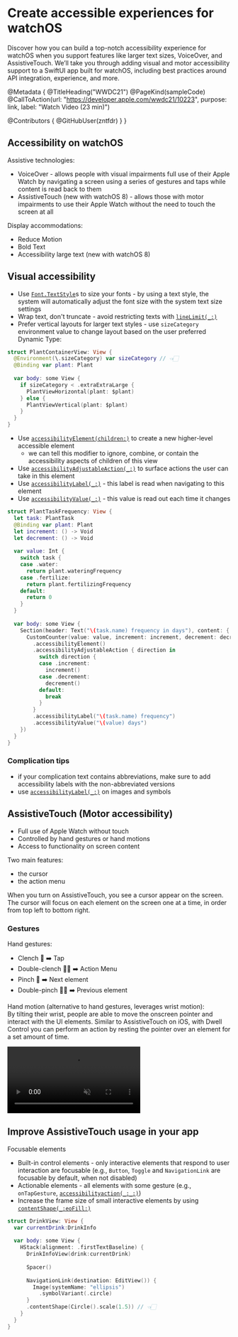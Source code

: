 # Create accessible experiences for watchOS

Discover how you can build a top-notch accessibility experience for watchOS when you support features like larger text sizes, VoiceOver, and AssistiveTouch. We’ll take you through adding visual and motor accessibility support to a SwiftUI app built for watchOS, including best practices around API integration, experience, and more.

@Metadata {
   @TitleHeading("WWDC21")
   @PageKind(sampleCode)
   @CallToAction(url: "https://developer.apple.com/wwdc21/10223", purpose: link, label: "Watch Video (23 min)")

   @Contributors {
      @GitHubUser(zntfdr)
   }
}



## Accessibility on watchOS

Assistive technologies:

- VoiceOver - allows people with visual impairments full use of their Apple Watch by navigating a screen using a series of gestures and taps while content is read back to them
- AssistiveTouch (new with watchOS 8) - allows those with motor impairments to use their Apple Watch without the need to touch the screen at all

Display accommodations:

- Reduce Motion
- Bold Text
- Accessibility large text (new with watchOS 8)

## Visual accessibility

- Use [`Font.TextStyle`][textstyle]s to size your fonts - by using a text style, the system will automatically adjust the font size with the system text size settings
- Wrap text, don't truncate - avoid restricting texts with [`lineLimit(_:)`][linelimit(_:)]
- Prefer vertical layouts for larger text styles - use `sizeCategory` environment value to change layout based on the user preferred Dynamic Type:

```swift
struct PlantContainerView: View {
  @Environment(\.sizeCategory) var sizeCategory // 👈🏻
  @Binding var plant: Plant
  
  var body: some View {
    if sizeCategory < .extraExtraLarge {
      PlantViewHorizontal(plant: $plant)
    } else {
      PlantViewVertical(plant: $plant)
    }
  }
}
```

- Use [`accessibilityElement(children:)`][accessibilityElement(children:)] to create a new higher-level accessible element
  - we can tell this modifier to ignore, combine, or contain the accessibility aspects of children of this view
- Use [`accessibilityAdjustableAction(_:)`][accessibilityAdjustableAction] to surface actions the user can take in this element
- Use [`accessibilityLabel(_:)`][accessibilityLabel] - this label is read when navigating to this element
- Use [`accessibilityValue(_:)`][accessibilityValue(_:)] - this value is read out each time it changes

```swift
struct PlantTaskFrequency: View {
  let task: PlantTask
  @Binding var plant: Plant
  let increment: () -> Void
  let decrement: () -> Void
  
  var value: Int {
    switch task {
    case .water:
      return plant.wateringFrequency
    case .fertilize:
      return plant.fertilizingFrequency
    default:
      return 0
    }
  }
  
  var body: some View {
    Section(header: Text("\(task.name) frequency in days"), content: {
      CustomCounter(value: value, increment: increment, decrement: decrement)
        .accessibilityElement()
        .accessibilityAdjustableAction { direction in
          switch direction {
          case .increment:
            increment()
          case .decrement:
            decrement()
          default:
            break
          }
        }
        .accessibilityLabel("\(task.name) frequency")
        .accessibilityValue("\(value) days")
    })
  }
}
```

### Complication tips

- if your complication text contains abbreviations, make sure to add accessibility labels with the non-abbreviated versions
- use [`accessibilityLabel(_:)`][accessibilityLabel] on images and symbols

## AssistiveTouch (Motor accessibility)

- Full use of Apple Watch without touch
- Controlled by hand gestures or hand motions
- Access to functionality on screen content

Two main features:

- the cursor
- the action menu

When you turn on AssistiveTouch, you see a cursor appear on the screen. The cursor will focus on each element on the screen one at a time, in order from top left to bottom right. 

### Gestures

Hand gestures:

- Clench 🤜 ➡️ Tap
- Double-clench 🤜🤜 ➡️ Action Menu
- Pinch 🤏 ➡️ Next element
- Double-pinch 🤏🤏 ➡️ Previous element

Hand motion (alternative to hand gestures, leverages wrist motion):  
By tilting their wrist, people are able to move the onscreen pointer and interact with the UI elements. Similar to AssistiveTouch on iOS, with Dwell Control you can perform an action by resting the pointer over an element for a set amount of time.

<video autoplay muted loop style="max-width: 100%;">
  <source src="motion.mp4">
</video>

## Improve AssistiveTouch usage in your app

Focusable elements

- Built-in control elements - only interactive elements that respond to user interaction are focusable (e.g., `Button`, `Toggle` and `NavigationLink` are focusable by default, when not disabled)
- Actionable elements - all elements with some gesture (e.g., `onTapGesture`, [`accessibilityaction(_:_:)`][accessibilityaction(_:_:)])
- Increase the frame size of small interactive elements by using [`contentShape(_:eoFill:)`][contentShape(_:eoFill:)]

```swift
struct DrinkView: View {
  var currentDrink:DrinkInfo
  
  var body: some View {
    HStack(alignment: .firstTextBaseline) {
      DrinkInfoView(drink:currentDrink)
      
      Spacer()
      
      NavigationLink(destination: EditView()) {
        Image(systemName: "ellipsis")
          .symbolVariant(.circle)
      }
      .contentShape(Circle().scale(1.5)) // 👈🏻
    }
  }
}
```

[textstyle]: https://developer.apple.com/documentation/swiftui/font/textstyle
[linelimit(_:)]: https://developer.apple.com/documentation/swiftui/menu/linelimit(_:)
[accessibilityElement(children:)]: https://developer.apple.com/documentation/swiftui/form/accessibilityelement(children:)
[accessibilityAdjustableAction]: https://developer.apple.com/documentation/familycontrols/familyactivitypicker/accessibilityadjustableaction(_:)
[accessibilityLabel]: https://developer.apple.com/documentation/swiftui/view/accessibilitylabel(_:)-1d7jv
[accessibilityValue(_:)]: https://developer.apple.com/documentation/swiftui/view/accessibilityvalue(_:)-z9mo
[accessibilityaction(_:_:)]: https://developer.apple.com/documentation/swiftui/view/accessibilityaction(_:_:)
[contentShape(_:eoFill:)]: https://developer.apple.com/documentation/swiftui/form/contentshape(_:eofill:)